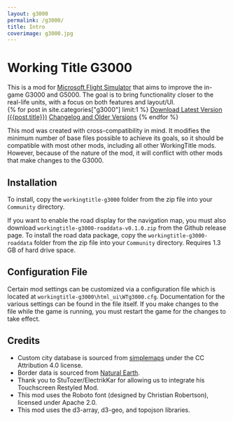 ```yaml
---
layout: g3000
permalink: /g3000/
title: Intro
coverimage: g3000.jpg
---
```


# Working Title G3000
This is a mod for [Microsoft Flight Simulator](https://flightsimulator.com) that aims to improve the in-game G3000 and G5000. The goal is to bring functionality closer to the real-life units, with a focus on both features and layout/UI.<br>{% for post in site.categories["g3000"] limit:1 %}
<a class="btn btn-slanted btn-sliding" href="https://github.com/Working-Title-MSFS-Mods/fspackages/archive/refs/tags/g3000-{{post.title}}.zip"><span>Download Latest Version ({{post.title}})</span></a> <a class="btn btn-slanted btn-sliding" href="/g3000/releases"><span>Changelog and Older Versions</span></a>
{% endfor %}

This mod was created with cross-compatibility in mind. It modifies the minimum number of base files possible to achieve its goals, so it should be compatible with most other mods, including all other WorkingTitle mods. However, because of the nature of the mod, it will conflict with other mods that make changes to the G3000.

## Installation
To install, copy the `workingtitle-g3000` folder from the zip file into your `Community` directory.

If you want to enable the road display for the navigation map, you must also download `workingtitle-g3000-roaddata-v0.1.0.zip` from the Github release page. To install the road data package, copy the `workingtitle-g3000-roaddata` folder from the zip file into your `Community` directory. Requires 1.3 GB of hard drive space.

## Configuration File
Certain mod settings can be customized via a configuration file which is located at `workingtitle-g3000\html_ui\WTg3000.cfg`. Documentation for the various settings can be found in the file itself. If you make changes to the file while the game is running, you must restart the game for the changes to take effect.

## Credits
- Custom city database is sourced from [simplemaps](simplemaps.com/data/world-cities) under the CC Attribution 4.0 license.
- Border data is sourced from [Natural Earth](www.naturalearthdata.com).
- Thank you to StuTozer/ElectrikKar for allowing us to integrate his Touchscreen Restyled Mod.
- This mod uses the Roboto font (designed by Christian Robertson), licensed under Apache 2.0.
- This mod uses the d3-array, d3-geo, and topojson libraries.
